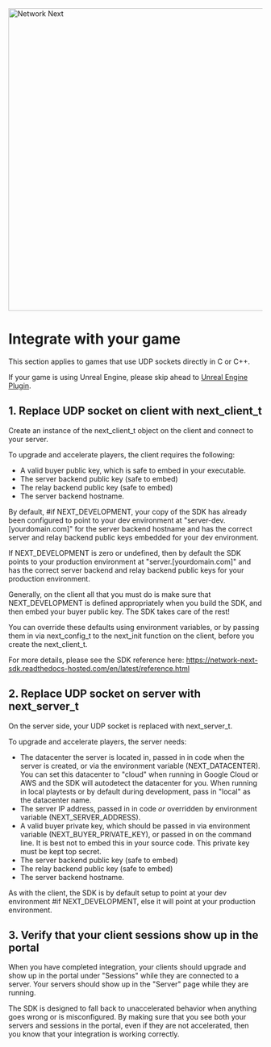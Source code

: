 <img src="https://static.wixstatic.com/media/799fd4_0512b6edaeea4017a35613b4c0e9fc0b~mv2.jpg/v1/fill/w_1200,h_140,al_c,q_80,usm_0.66_1.00_0.01/networknext_logo_colour_black_RGB_tightc.jpg" alt="Network Next" width="600"/>

<br>

# Integrate with your game

This section applies to games that use UDP sockets directly in C or C++. 

If your game is using Unreal Engine, please skip ahead to [Unreal Engine Plugin](unreal_engine_plugin.md).

## 1. Replace UDP socket on client with next_client_t

Create an instance of the next_client_t object on the client and connect to your server.

To upgrade and accelerate players, the client requires the following:

* A valid buyer public key, which is safe to embed in your executable.
* The server backend public key (safe to embed)
* The relay backend public key (safe to embed)
* The server backend hostname.

By default, #if NEXT_DEVELOPMENT, your copy of the SDK has already been configured to point to your dev environment at "server-dev.[yourdomain.com]" for the server backend hostname and has the correct server and relay backend public keys embedded for your dev environment.

If NEXT_DEVELOPMENT is zero or undefined, then by default the SDK points to your production environment at "server.[yourdomain.com]" and has the correct server backend and relay backend public keys for your production environment.

Generally, on the client all that you must do is make sure that NEXT_DEVELOPMENT is defined appropriately when you build the SDK, and then embed your buyer public key. The SDK takes care of the rest!

You can override these defaults using environment variables, or by passing them in via next_config_t to the next_init function on the client, before you create the next_client_t.

For more details, please see the SDK reference here: https://network-next-sdk.readthedocs-hosted.com/en/latest/reference.html

## 2. Replace UDP socket on server with next_server_t

On the server side, your UDP socket is replaced with next_server_t.

To upgrade and accelerate players, the server needs:

* The datacenter the server is located in, passed in in code when the server is created, or via the environment variable (NEXT_DATACENTER). You can set this datacenter to "cloud" when running in Google Cloud or AWS and the SDK will autodetect the datacenter for you. When running in local playtests or by default during development, pass in "local" as the datacenter name.
* The server IP address, passed in in code *or* overridden by environment variable (NEXT_SERVER_ADDRESS).
* A valid buyer private key, which should be passed in via environment variable (NEXT_BUYER_PRIVATE_KEY), or passed in on the command line. It is best not to embed this in your source code. This private key must be kept top secret.
* The server backend public key (safe to embed)
* The relay backend public key (safe to embed)
* The server backend hostname.

As with the client, the SDK is by default setup to point at your dev environment #if NEXT_DEVELOPMENT, else it will point at your production environment.

## 3. Verify that your client sessions show up in the portal

When you have completed integration, your clients should upgrade and show up in the portal under "Sessions" while they are connected to a server. Your servers should show up in the "Server" page while they are running.

The SDK is designed to fall back to unaccelerated behavior when anything goes wrong or is misconfigured. By making sure that you see both your servers and sessions in the portal, even if they are not accelerated, then you know that your integration is working correctly.
